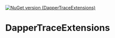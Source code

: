 [![NuGet version (DapperTraceExtensions)](https://img.shields.io/nuget/v/DapperTraceExtensions.svg?style=plastic)](https://www.nuget.org/packages/DapperTraceExtensions/)

# DapperTraceExtensions
